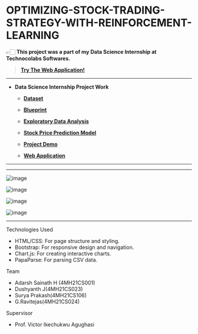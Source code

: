 # OPTIMIZING-STOCK-TRADING-STRATEGY-WITH-REINFORCEMENT-LEARNING
 
 👉🏻  **This project was a part of my Data Science Internship at Technocolabs Softwares.**
  
   >**[Try The Web Application!](https://stock-trading-with-rl.herokuapp.com)**

---

 - **Data Science Internship Project Work**
 
   - **[Dataset](https://github.com/Amey-Thakur/OPTIMIZING-STOCK-TRADING-STRATEGY-WITH-REINFORCEMENT-LEARNING/blob/main/all_stocks_5yr.csv)**
 
   - **[Blueprint](https://github.com/Amey-Thakur/OPTIMIZING-STOCK-TRADING-STRATEGY-WITH-REINFORCEMENT-LEARNING/blob/main/AMEY%20THAKUR%20-%20BLUEPRINT.pdf)**
 
   - **[Exploratory Data Analysis](https://www.kaggle.com/ameythakur20/exploratory-data-analysis)**
 
   - **[Stock Price Prediction Model](https://www.kaggle.com/ameythakur20/stock-price-prediction-model)**
 
   - **[Project Demo](https://youtu.be/Q82a93hjxJE)**
 
   - **[Web Application](https://stock-trading-with-rl.herokuapp.com)**

---

 
---


![image](https://user-images.githubusercontent.com/54937357/133926554-433535a5-b4bb-4321-9aaf-f1b1f32da567.png)

![image](https://user-images.githubusercontent.com/54937357/133926561-833f79e0-73c4-487f-a122-cd520826c8fb.png)

![image](https://user-images.githubusercontent.com/54937357/133926571-39ed380b-4a5f-4857-8a65-189ebb75d713.png)

![image](https://user-images.githubusercontent.com/54937357/133926579-e79fcb8e-8e00-4cc2-b7ec-0f6883bdea89.png)

---
 Technologies Used

- HTML/CSS: For page structure and styling.
- Bootstrap: For responsive design and navigation.
- Chart.js: For creating interactive charts.
- PapaParse: For parsing CSV data.

 Team

- Adarsh Sainath H (4MH21CS001)
- Dushyanth J(4MH21CS023)
- Surya Prakash(4MH21CS106)
- G.Ravitejas(4MH21CS024)

Supervisor

- Prof. Victor Ikechukwu Agughasi

